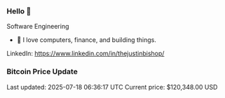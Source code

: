### Hello 🤙  

Software Engineering

- 🔭 I love computers, finance, and building things.
  
LinkedIn: https://www.linkedin.com/in/thejustinbishop/  





























































































































































































































































































































































































































































































































































































































































































































































































































































### Bitcoin Price Update
Last updated: 2025-07-18 06:36:17 UTC
Current price: $120,348.00 USD
